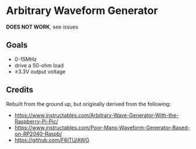 # Arbitrary Waveform Generator

**DOES NOT WORK**, see issues

## Goals

- 0-15MHz
- drive a 50-ohm load
- ±3.3V output voltage

## Credits

Rebuilt from the ground up, but originally derived from the following:

- https://www.instructables.com/Arbitrary-Wave-Generator-With-the-Raspberry-Pi-Pic/
- https://www.instructables.com/Poor-Mans-Waveform-Generator-Based-on-RP2040-Raspb/
- https://github.com/F6ITU/AWG

